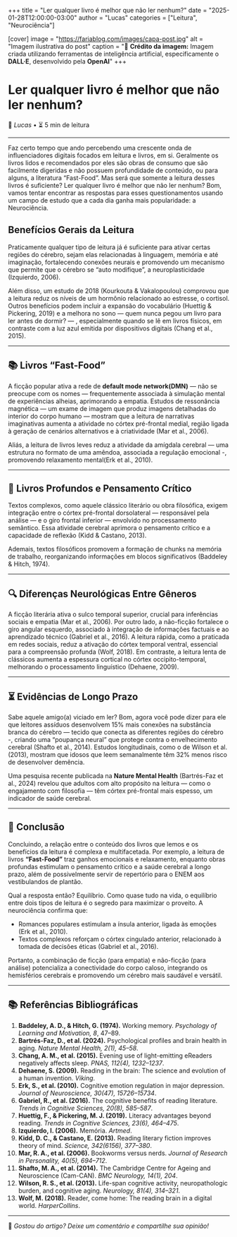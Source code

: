 +++
title = "Ler qualquer livro é melhor que não ler nenhum?"
date = "2025-01-28T12:00:00-03:00"
author = "Lucas"
categories = ["Leitura", "Neurociência"]

[cover]
  image = "https://fariablog.com/images/capa-post.jpg"
  alt = "Imagem ilustrativa do post"
  caption = "📢 **Crédito da imagem:** Imagem criada utilizando ferramentas de inteligência artificial, especificamente o **DALL·E**, desenvolvido pela **OpenAI**"
+++

# **Ler qualquer livro é melhor que não ler nenhum?**

👤 *Lucas* • ⏳ 5 min de leitura

---
Faz certo tempo que ando percebendo uma crescente onda de influenciadores digitais focados em leitura e livros, em si. Geralmente os livros lidos e recomendados por eles são obras de consumo que são facilmente digeridas e não possuem profundidade de conteúdo, ou para alguns, a literatura “Fast-Food”. Mas será que somente a leitura desses livros é suficiente? Ler qualquer livro é melhor que não ler nenhum? Bom, vamos tentar encontrar as respostas para esses questionamentos usando um campo de estudo que a cada dia ganha mais popularidade: a Neurociência.

## **Benefícios Gerais da Leitura**
Praticamente qualquer tipo de leitura já é suficiente para ativar certas regiões do cérebro, sejam elas relacionadas à linguagem, memória e até imaginação, fortalecendo conexões neurais e promovendo um mecanismo que permite que o cérebro se “auto modifique”, a neuroplasticidade (Izquierdo, 2006).

Além disso, um estudo de 2018 (Kourkouta & Vakalopoulou) comprovou que a leitura reduz os níveis de um hormônio relacionado ao estresse, o cortisol. Outros benefícios podem incluir a expansão do vocabulário (Huettig & Pickering, 2019) e a melhora no sono — quem nunca pegou um livro para ler antes de dormir? — , especialmente quando se lê em livros físicos, em contraste com a luz azul emitida por dispositivos digitais (Chang et al., 2015).

---

## **📚 Livros “Fast-Food”**
A ficção popular ativa a rede de **default mode network(DMN)** — não se preocupe com os nomes — frequentemente associada à simulação mental de experiências alheias, aprimorando a empatia. Estudos de ressonância magnética — um exame de imagem que produz imagens detalhadas do interior do corpo humano — mostram que a leitura de narrativas imaginativas aumenta a atividade no córtex pré-frontal medial, região ligada à geração de cenários alternativos e à criatividade (Mar et al., 2006).

Aliás, a leitura de livros leves reduz a atividade da amígdala cerebral — uma estrutura no formato de uma amêndoa, associada a regulação emocional -, promovendo relaxamento mental(Erk et al., 2010).

---

## **📖 Livros Profundos e Pensamento Crítico**
Textos complexos, como aquele clássico literário ou obra filosófica, exigem integração entre o córtex pré-frontal dorsolateral — responsável pela análise — e o giro frontal inferior — envolvido no processamento semântico. Essa atividade cerebral aprimora o pensamento crítico e a capacidade de reflexão (Kidd & Castano, 2013).

Ademais, textos filosóficos promovem a formação de chunks na memória de trabalho, reorganizando informações em blocos significativos (Baddeley & Hitch, 1974).

---

## **🔍 Diferenças Neurológicas Entre Gêneros**
A ficção literária ativa o sulco temporal superior, crucial para inferências sociais e empatia (Mar et al., 2006). Por outro lado, a não-ficção fortalece o giro angular esquerdo, associado à integração de informações factuais e ao aprendizado técnico (Gabriel et al., 2016). A leitura rápida, como a praticada em redes sociais, reduz a ativação do córtex temporal ventral, essencial para a compreensão profunda (Wolf, 2018). Em contraste, a leitura lenta de clássicos aumenta a espessura cortical no córtex occipito-temporal, melhorando o processamento linguístico (Dehaene, 2009).

---

## **⏳ Evidências de Longo Prazo**
Sabe aquele amigo(a) viciado em ler? Bom, agora você pode dizer para ele que leitores assíduos desenvolvem 15% mais conexões na substância branca do cérebro — tecido que conecta as diferentes regiões do cérebro -, criando uma “poupança neural” que protege contra o envelhecimento cerebral (Shafto et al., 2014). Estudos longitudinais, como o de Wilson et al. (2013), mostram que idosos que leem semanalmente têm 32% menos risco de desenvolver demência.

Uma pesquisa recente publicada na **Nature Mental Health** (Bartrés-Faz et al., 2024) revelou que adultos com alto propósito na leitura — como o engajamento com filosofia — têm córtex pré-frontal mais espesso, um indicador de saúde cerebral.

---

## **🎯 Conclusão**
Concluindo, a relação entre o conteúdo dos livros que lemos e os benefícios da leitura é complexa e multifacetada. Por exemplo, a leitura de livros **“Fast-Food”** traz ganhos emocionais e relaxamento, enquanto obras profundas estimulam o pensamento crítico e a saúde cerebral a longo prazo, além de possivelmente servir de repertório para o ENEM aos vestibulandos de plantão.

Qual a resposta então? Equilíbrio. Como quase tudo na vida, o equilíbrio entre dois tipos de leitura é o segredo para maximizar o proveito. A neurociência confirma que:

- Romances populares estimulam a ínsula anterior, ligada às emoções (Erk et al., 2010).
- Textos complexos reforçam o córtex cingulado anterior, relacionado à tomada de decisões éticas (Gabriel et al., 2016).

Portanto, a combinação de ficção (para empatia) e não-ficção (para análise) potencializa a conectividade do corpo caloso, integrando os hemisférios cerebrais e promovendo um cérebro mais saudável e versátil.

---

## **📚 Referências Bibliográficas**
1. **Baddeley, A. D., & Hitch, G. (1974).** Working memory. *Psychology of Learning and Motivation, 8*, 47–89.
2. **Bartrés-Faz, D., et al. (2024).** Psychological profiles and brain health in aging. *Nature Mental Health, 2(1), 45–58*.
3. **Chang, A. M., et al. (2015).** Evening use of light-emitting eReaders negatively affects sleep. *PNAS, 112(4), 1232–1237*.
4. **Dehaene, S. (2009).** Reading in the brain: The science and evolution of a human invention. *Viking*.
5. **Erk, S., et al. (2010).** Cognitive emotion regulation in major depression. *Journal of Neuroscience, 30(47), 15726–15734*.
6. **Gabriel, R., et al. (2016).** The cognitive benefits of reading literature. *Trends in Cognitive Sciences, 20(8), 585–587*.
7. **Huettig, F., & Pickering, M. J. (2019).** Literacy advantages beyond reading. *Trends in Cognitive Sciences, 23(6), 464–475*.
8. **Izquierdo, I. (2006).** Memória. *Artmed*.
9. **Kidd, D. C., & Castano, E. (2013).** Reading literary fiction improves theory of mind. *Science, 342(6156), 377–380*.
10. **Mar, R. A., et al. (2006).** Bookworms versus nerds. *Journal of Research in Personality, 40(5), 694–712*.
11. **Shafto, M. A., et al. (2014).** The Cambridge Centre for Ageing and Neuroscience (Cam-CAN). *BMC Neurology, 14(1), 204*.
12. **Wilson, R. S., et al. (2013).** Life-span cognitive activity, neuropathologic burden, and cognitive aging. *Neurology, 81(4), 314–321*.
13. **Wolf, M. (2018).** Reader, come home: The reading brain in a digital world. *HarperCollins*.

---

💬 *Gostou do artigo? Deixe um comentário e compartilhe sua opinião!*
